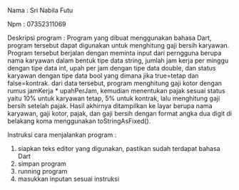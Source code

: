 Nama : Sri Nabila Futu

Npm : 07352311069

Deskripsi program :
Program yang dibuat menggunakan bahasa Dart, program tersebut dapat digunakan untuk menghitung gaji bersih karyawan. Program tersebut berjalan dengan meminta input dari perngguna berupa nama karyawan dalam bentuk tipe data string, jumlah jam kerja per minggu dengan tipe data int, upah per jam dengan tipe data double, dan status karyawan dengan tipe data bool yang dimana jika true=tetap dan false=kontrak. dari data tersebut, program menghitung gaji kotor dengan rumus jamKerja * upahPerJam, kemudian menentukan pajak sesuai status yaitu 10% untuk karyawan tetap, 5% untuk kontrak, lalu menghitung gaji bersih setelah pajak. Hasil akhirnya ditampilkan ke layar berupa nama karyawan, gaji kotor, pajak, dan gaji bersih dengan format angka dua digit di belakang koma menggunakan toStringAsFixed().

Instruksi cara menjalankan program :
1. siapkan teks editor yang digunakan, pastikan sudah terdapat bahasa Dart
2. simpan program
3. running program
4. masukkan inputan sesuai instruksi